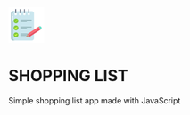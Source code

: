 ![Shopping List](https://github.com/AlenAusic/shopping-list-js/blob/main/images/note.png?raw=true)

# SHOPPING LIST

Simple shopping list app made with JavaScript
